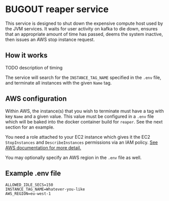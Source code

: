 # BUGOUT reaper service

This service is designed to shut down the expensive
compute host used by the JVM services.  It waits
for user activity on kafka to die down, ensures
that an appropriate amount of time has passed,
deems the system inactive, then issues an AWS stop
instance request.

## How it works

TODO description of timing

The service will search for the `INSTANCE_TAG_NAME` specified in the `.env` file, and terminate all instances with the given `Name` tag.

## AWS configuration

Within AWS, the instance(s) that you wish to terminate must have a tag with key `Name` and a given value.  This value must be configured in a `.env` file which will be baked into the docker container build for `reaper`.  See the next section for an example.

You need a role attached to your EC2 instance which gives it the EC2 `StopInstances` and `DescribeInstances` permissions via an IAM policy.  [See AWS documentation for more detail.](https://docs.aws.amazon.com/AWSEC2/latest/UserGuide/iam-roles-for-amazon-ec2.html)

You may optionally specify an AWS region in the `.env` file as well.

## Example .env file

```text
ALLOWED_IDLE_SECS=150
INSTANCE_TAG_NAME=Whatever-you-like
AWS_REGION=eu-west-1
```
